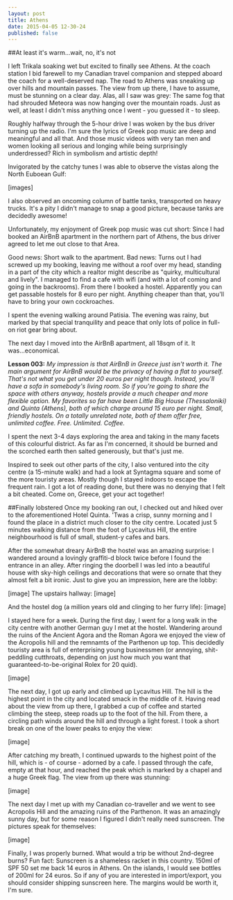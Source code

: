 ```yaml
---
layout: post
title: Athens
date: 2015-04-05 12-30-24
published: false
---
```


##At least it's warm...wait, no, it's not

I left Trikala soaking wet but excited to finally see Athens. At the coach station I bid farewell to my Canadian travel companion and stepped aboard the coach for a well-deserved nap. The road to Athens was sneaking up over hills and mountain passes. The view from up there, I have to assume, must be stunning on a clear day. Alas, all I saw was grey: The same fog that had shrouded Meteora was now hanging over the mountain roads. Just as well, at least I didn't miss anything once I went - you guessed it - to sleep.

Roughly halfway through the 5-hour drive I was woken by the bus driver turning up the radio. I'm sure the lyrics of Greek pop music are deep and meaningful and all that. And those music videos with very tan men and women looking all serious and longing while being surprisingly underdressed? Rich in symbolism and artistic depth! 

Invigorated by the catchy tunes I was able to observe the vistas along the North Euboean Gulf:

[images]

I also observed an oncoming column of battle tanks, transported on heavy trucks. It's a pity I didn't manage to snap a good picture, because tanks are decidedly awesome!

Unfortunately, my enjoyment of Greek pop music was cut short: Since I had booked an AirBnB apartment in the northern part of Athens, the bus driver agreed to let me out close to that Area.

Good news: Short walk to the apartment. Bad news: Turns out I had screwed up my booking, leaving me without a roof over my head, standing in a part of the city which a realtor might describe as "quirky, multicultural and lively". I managed to find a cafe with wifi (and with a lot of coming and going in the backrooms). From there I booked a hostel. Apparently you can get passable hostels for 8 euro per night. Anything cheaper than that, you'll have to bring your own cockroaches.

I spent the evening walking around Patisia. The evening was rainy, but marked by that special tranquility and peace that only lots of police in full-on riot gear bring about.

The next day I moved into the AirBnB apartment, all 18sqm of it. It was...economical. 

**Lesson 003:** *My impression is that AirBnB in Greece just isn't worth it. The main argument for AirBnB would be the privacy of having a flat to yourself. That's not what you get under 20 euros per night though. Instead, you'll have a sofa in somebody's living room. So if you're going to share the space with others anyway, hostels provide a much cheaper and more flexible option.
My favorites so far have been Little Big House (Thessaloniki) and Quinta (Athens), both of which charge around 15 euro per night. Small, friendly hostels. On a totally unrelated note, both of them offer free, unlimited coffee. Free. Unlimited. Coffee.*

I spent the next 3-4 days exploring the area and taking in the many facets of this colourful district. As far as I'm concerned, it should be burned and the scorched earth then salted generously, but that's just me.

Inspired to seek out other parts of the city, I also ventured into the city centre (a 15-minute walk) and had a look at Syntagma square and some of the more touristy areas. Mostly though I stayed indoors to escape the frequent rain. I got a lot of reading done, but there was no denying that I felt a bit cheated. Come on, Greece, get your act together!


##Finally lobstered
Once my booking ran out, I checked out and hiked over to the aforementioned Hotel Quinta. 'Twas a crisp, sunny morning and I found the place in a district much closer to the city centre. Located just 5 minutes walking distance from the foot of Lycavitus Hill, the entire neighbourhood is full of small, student-y cafes and bars. 

After the somewhat dreary AirBnB the hostel was an amazing surprise: I wandered around a lovingly graffiti-d block twice before I found the entrance in an alley. After ringing the doorbell I was led into a beautiful house with sky-high ceilings and decorations that were so ornate that they almost felt a bit ironic. Just to give you an impression, here are the lobby:

[image]
The upstairs hallway:
[image]

And the hostel dog (a million years old and clinging to her furry life):
[image]

I stayed here for a week. During the first day, I went for a long walk in the city centre with another German guy I met at the hostel. Wandering around the ruins of the Ancient Agora and the Roman Agora we enjoyed the view of the Acropolis hill and the remnamts of the Parthenon up top. This decidedly touristy area is full of enterprising young businessmen (or annoying, shit-peddling cutthroats, depending on just how much you want that guaranteed-to-be-original Rolex for 20 quid).

[image]

The next day, I got up early and climbed up Lycavitus Hill. The hill is the highest point in the city and located smack in the middle of it. Having read about the view from up there, I grabbed a cup of coffee and started climbing the steep, steep roads up to the foot of the hill. From there, a circling path winds around the hill and through a light forest. I took a short break on one of the lower peaks to enjoy the view:

[image]

After catching my breath, I continued upwards to the highest point of the hill, which is - of course - adorned by a cafe. I passed through the cafe, empty at that hour, and reached the peak which is marked by a chapel and a huge Greek flag. The view from up there was stunning:

[image]

The next day I met up with my Canadian co-traveller and we went to see Acropolis Hill and the amazing ruins of the Parthenon. It was an amazingly sunny day, but for some reason I figured I didn't really need sunscreen. The pictures speak for themselves:

[image]

Finally, I was properly burned. What would a trip be without 2nd-degree burns? Fun fact: Sunscreen is a shameless racket in this country. 150ml of SPF 50 set me back 14 euros in Athens. On the islands, I would see bottles of 200ml for 24 euros. So if any of you are interested in import/export, you should consider shipping sunscreen here. The margins would be worth it, I'm sure. 






##
